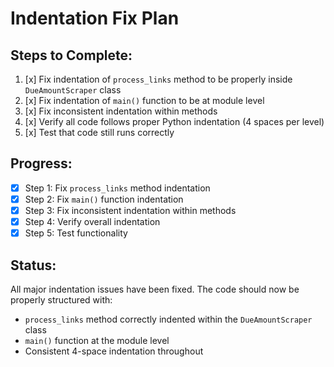 # Indentation Fix Plan

## Steps to Complete:
1. [x] Fix indentation of `process_links` method to be properly inside `DueAmountScraper` class
2. [x] Fix indentation of `main()` function to be at module level
3. [x] Fix inconsistent indentation within methods
4. [x] Verify all code follows proper Python indentation (4 spaces per level)
5. [x] Test that code still runs correctly

## Progress:
- [x] Step 1: Fix `process_links` method indentation
- [x] Step 2: Fix `main()` function indentation  
- [x] Step 3: Fix inconsistent indentation within methods
- [x] Step 4: Verify overall indentation
- [x] Step 5: Test functionality

## Status:
All major indentation issues have been fixed. The code should now be properly structured with:
- `process_links` method correctly indented within the `DueAmountScraper` class
- `main()` function at the module level
- Consistent 4-space indentation throughout

